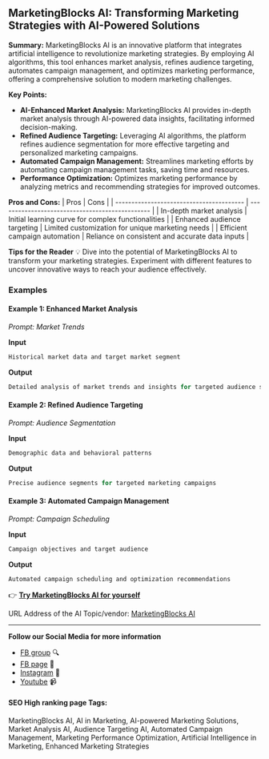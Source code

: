 
## MarketingBlocks AI: Transforming Marketing Strategies with AI-Powered Solutions

**Summary:** MarketingBlocks AI is an innovative platform that integrates artificial intelligence to revolutionize marketing strategies. By employing AI algorithms, this tool enhances market analysis, refines audience targeting, automates campaign management, and optimizes marketing performance, offering a comprehensive solution to modern marketing challenges.

**Key Points:**
- **AI-Enhanced Market Analysis:** MarketingBlocks AI provides in-depth market analysis through AI-powered data insights, facilitating informed decision-making.
- **Refined Audience Targeting:** Leveraging AI algorithms, the platform refines audience segmentation for more effective targeting and personalized marketing campaigns.
- **Automated Campaign Management:** Streamlines marketing efforts by automating campaign management tasks, saving time and resources.
- **Performance Optimization:** Optimizes marketing performance by analyzing metrics and recommending strategies for improved outcomes.

**Pros and Cons:**
| Pros                                     | Cons                                           |
| ---------------------------------------- | ----------------------------------------------- |
| In-depth market analysis                  | Initial learning curve for complex functionalities |
| Enhanced audience targeting               | Limited customization for unique marketing needs  |
| Efficient campaign automation             | Reliance on consistent and accurate data inputs   |

**Tips for the Reader** 💡
Dive into the potential of MarketingBlocks AI to transform your marketing strategies. Experiment with different features to uncover innovative ways to reach your audience effectively.

### Examples

#### Example 1: Enhanced Market Analysis
*Prompt: Market Trends*

**Input**
```dart
Historical market data and target market segment
```

**Output**
```dart
Detailed analysis of market trends and insights for targeted audience segment
```

#### Example 2: Refined Audience Targeting
*Prompt: Audience Segmentation*

**Input**
```dart
Demographic data and behavioral patterns
```

**Output**
```dart
Precise audience segments for targeted marketing campaigns
```

#### Example 3: Automated Campaign Management
*Prompt: Campaign Scheduling*

**Input**
```dart
Campaign objectives and target audience
```

**Output**
```dart
Automated campaign scheduling and optimization recommendations
```

👉 [**Try MarketingBlocks AI for yourself**](https://hey.marketingblocks.ai/)

URL Address of the AI Topic/vendor: [MarketingBlocks AI](https://hey.marketingblocks.ai/)

---

**Follow our Social Media for more information**
- [FB group](https://www.facebook.com/groups/trionxai) 🔍
- [FB page](https://www.facebook.com/ai.trionxai) 📘
- [Instagram](https://www.instagram.com/trionxai/) 📸
- [Youtube](https://www.youtube.com/@robotdocs/) 📹

#### SEO High ranking page Tags:
 MarketingBlocks AI, AI in Marketing, AI-powered Marketing Solutions, Market Analysis AI, Audience Targeting AI, Automated Campaign Management, Marketing Performance Optimization, Artificial Intelligence in Marketing, Enhanced Marketing Strategies